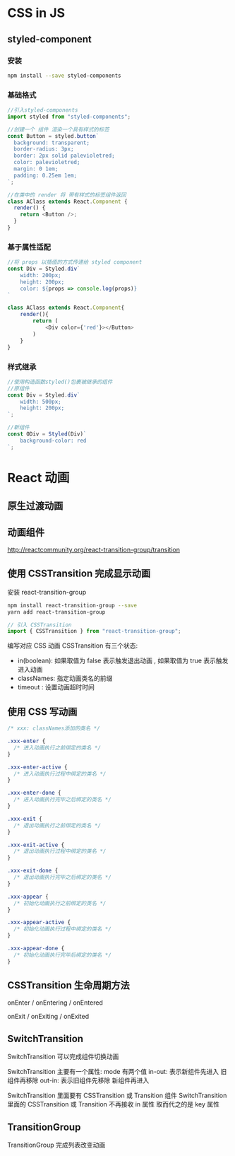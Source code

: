 # CSS in JS

## styled-component

### 安装

```bash
npm install --save styled-components
```

### 基础格式

```js
//引入styled-components
import styled from "styled-components";

//创建一个 组件 渲染一个具有样式的标签
const Button = styled.button`
  background: transparent;
  border-radius: 3px;
  border: 2px solid palevioletred;
  color: palevioletred;
  margin: 0 1em;
  padding: 0.25em 1em;
`;

//在类中的 render 将 带有样式的标签组件返回
class AClass extends React.Component {
  render() {
    return <Button />;
  }
}
```

### 基于属性适配

```js
//将 props 以插值的方式传递给 styled component
const Div = Styled.div`
    width: 200px;
    height: 200px;
    color: ${props => console.log(props)}
`

class AClass extends React.Component{
    render(){
        return (
            <Div color={'red'}></Button>
        )
    }
}
```

### 样式继承

```js
//使用构造函数styled()包裹被继承的组件
//原组件
const Div = Styled.div`
    width: 500px;
    height: 200px;
`;

//新组件
const ODiv = Styled(Div)`
    background-color: red
`;
```

# React 动画

## 原生过渡动画

## 动画组件

http://reactcommunity.org/react-transition-group/transition

## 使用 CSSTransition 完成显示动画

安装 react-transition-group

```bash
npm install react-transition-group --save
yarn add react-transition-group
```

```js
// 引入 CSSTransition
import { CSSTransition } from "react-transition-group";
```

编写对应 CSS 动画
CSSTransition 有三个状态:

- in(boolean): 如果取值为 false 表示触发退出动画 , 如果取值为 true 表示触发进入动画
- classNames: 指定动画类名的前缀
- timeout : 设置动画超时时间

## 使用 CSS 写动画

```css
/* xxx: classNames添加的类名 */

.xxx-enter {
  /* 进入动画执行之前绑定的类名 */
}

.xxx-enter-active {
  /* 进入动画执行过程中绑定的类名 */
}

.xxx-enter-done {
  /* 进入动画执行完毕之后绑定的类名 */
}

.xxx-exit {
  /* 退出动画执行之前绑定的类名 */
}

.xxx-exit-active {
  /* 退出动画执行过程中绑定的类名 */
}

.xxx-exit-done {
  /* 退出动画执行完毕之后绑定的类名 */
}

.xxx-appear {
  /* 初始化动画执行之前绑定的类名 */
}

.xxx-appear-active {
  /* 初始化动画执行过程中绑定的类名 */
}

.xxx-appear-done {
  /* 初始化动画执行完毕后绑定的类名 */
}
```

## CSSTransition 生命周期方法

onEnter / onEntering / onEntered

onExit / onExiting / onExited

## SwitchTransition

SwitchTransition 可以完成组件切换动画

SwitchTransition 主要有一个属性: mode 有两个值
in-out: 表示新组件先进入 旧组件再移除
out-in: 表示旧组件先移除 新组件再进入

SwitchTransition 里面要有 CSSTransition 或 Transition 组件
SwitchTransition 里面的 CSSTransition 或 Transition 不再接收 in 属性 取而代之的是 key 属性

## TransitionGroup

TransitionGroup 完成列表改变动画
